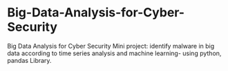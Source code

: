 # Big-Data-Analysis-for-Cyber-Security
Big Data Analysis for Cyber Security Mini project:
identify malware in big data according to time series analysis and machine learning- using python, pandas Library.
